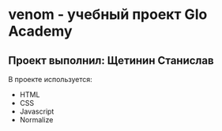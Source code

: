 # venom - учебный проект Glo Academy
## Проект выполнил: Щетинин Станислав

В проекте используется:
- HTML
- CSS
- Javascript
- Normalize
